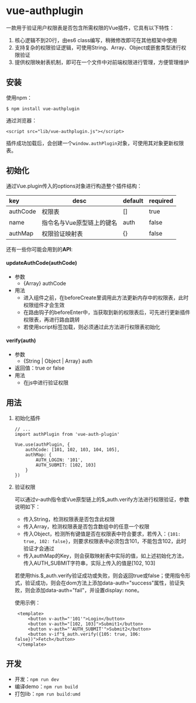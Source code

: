 # vue-authplugin

一款用于验证用户权限表是否包含所需权限的Vue插件，它具有以下特性：

1. 核心逻辑不到20行，由es6 class编写，稍微修改即可在其他框架中使用
2. 支持复杂的权限验证逻辑，可使用String、Array、Object或嵌套类型进行权限验证
3. 提供权限映射表机制，即可在一个文件中对前端权限进行管理，方便管理维护





## 安装
使用npm：
```
$ npm install vue-authplugin
```


通过浏览器：

```
<script src="lib/vue-authplugin.js"></script>
```

插件成功加载后，会创建一个`window.authPlugin`对象，可使用其对象更新权限表。



## 初始化

通过Vue.plugin传入的options对象进行构造整个插件结构：

| key      | desc                      | default | required |
| :------- | ------------------------- | ------- | -------- |
| authCode | 权限表                    | []      | true     |
| name     | 指令名与Vue原型链上的键名 | auth    | false    |
| authMap  | 权限验证映射表            | {}      | false    |

还有一些你可能会用到的**API**:

#### updateAuthCode(authCode)

- 参数
  - {Array} authCode
- 用法
  - 进入组件之前，在beforeCreate里调用此方法更新内存中的权限表，此时权限组件才会生效
  - 在路由钩子的beforeEnter中，当获取到新的权限表后，可先进行更新插件权限表，再进行路由跳转
  - 若使用script标签加载，则必须通过此方法进行权限表初始化



#### verify(auth)

- 参数
  - {String | Object | Array} auth
- 返回值：true or false
- 用法
  - 在js中进行验证权限





## 用法

1. 初始化插件

   ```
   // ...
   import authPlugin from 'vue-auth-plugin'

   Vue.use(authPlugin, {
       authCode: [101, 102, 103, 104, 105],
       authMap: {
           AUTH_LOGIN: '101',
           AUTH_SUBMIT: [102, 103]
       }
   })
   ```

2. 验证权限

   可以通过v-auth指令或Vue原型链上的$_auth.verify方法进行权限验证，参数说明如下：

   - 传入String，检测权限表是否包含此权限
   - 传入Array，检测权限表是否包含数组中的任意一个权限
   - 传入Object，检测所有键值是否在权限表中符合要求，若传入：`{101: true, 102: false}`，则要求权限表中必须包含101，不能包含102，此时验证才会通过
   - 传入authMap的Key，则会获取映射表中实际的值，如上述初始化方法，传入AUTH_SUBMIT字符串，实际上传入的值是[102, 103]

   若使用this.$_auth.verify验证成功或失败，则会返回true或false；使用指令形式，验证成功，则会在dom方法上添加data-auth="success"属性，验证失败，则会添加data-auth="fail"，并设置display: none。

   使用示例：

   ```
    <template>
        <button v-auth="'101'">Login</button>
        <button v-auth="[102, 103]">Submit1</button>
        <button v-auth="'AUTH_SUBMIT'">Submit2</button>
        <button v-if"$_auth.verify({105: true, 106: false})">Fetch</button>
    </template>
   ```





## 开发

- 开发：`npm run dev`
- 编译demo：`npm run build`
- 打包lib：`npm run build:umd`



